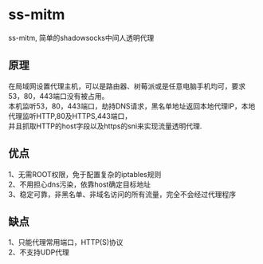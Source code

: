 # ss-mitm
ss-mitm, 简单的shadowsocks中间人透明代理

## 原理
在局域网设置代理主机，可以是路由器、树莓派或是任意电脑手机均可，要求53，80，443端口没有被占用。  
本机监听53，80，443端口，劫持DNS请求，黑名单地址返回本地代理IP，本地代理监听HTTP,80及HTTPS,443端口，  
并且抓取HTTP的host字段以及https的sni来实现流量透明代理.
  
  
## 优点
1、无需ROOT权限，免于配置复杂的iptables规则  
2、不用担心dns污染，依靠host确定目标地址  
3、稳定可靠，非黑名单、非域名访问的所有流量，完全不会经过代理程序  
  
  
## 缺点
1、只能代理常用端口，HTTP(S)协议  
2、不支持UDP代理  
